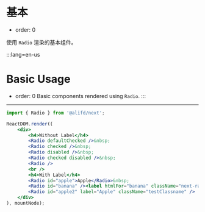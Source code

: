 # 基本

- order: 0

使用 `Radio` 渲染的基本组件。

:::lang=en-us
# Basic Usage
- order: 0
Basic components rendered using `Radio`.
:::

---

````jsx
import { Radio } from '@alifd/next';

ReactDOM.render((
    <div>
        <h4>Without Label</h4>
        <Radio defaultChecked />&nbsp;
        <Radio checked />&nbsp;
        <Radio disabled />&nbsp;
        <Radio checked disabled />&nbsp;
        <Radio />
        <br />
        <h4>With Label</h4>
        <Radio id="apple">Apple</Radio>&nbsp;
        <Radio id="banana" /><label htmlFor="banana" className="next-radio-label">Banana</label>&nbsp;
        <Radio id="apple2" label="Apple" className="testClassname" />
    </div>
), mountNode);
````

